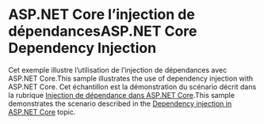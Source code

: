 # <a name="aspnet-core-dependency-injection"></a><span data-ttu-id="13983-101">ASP.NET Core l’injection de dépendances</span><span class="sxs-lookup"><span data-stu-id="13983-101">ASP.NET Core Dependency Injection</span></span>

<span data-ttu-id="13983-102">Cet exemple illustre l’utilisation de l’injection de dépendances avec ASP.NET Core.</span><span class="sxs-lookup"><span data-stu-id="13983-102">This sample illustrates the use of dependency injection with ASP.NET Core.</span></span> <span data-ttu-id="13983-103">Cet échantillon est la démonstration du scénario décrit dans la rubrique [Injection de dépendance dans ASP.NET Core](https://docs.microsoft.com/aspnet/core/fundamentals/dependency-injection).</span><span class="sxs-lookup"><span data-stu-id="13983-103">This sample demonstrates the scenario described in the [Dependency injection in ASP.NET Core](https://docs.microsoft.com/aspnet/core/fundamentals/dependency-injection) topic.</span></span>
